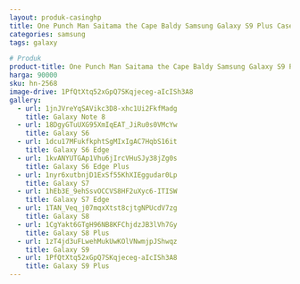 ```yaml
---
layout: produk-casinghp
title: One Punch Man Saitama the Cape Baldy Samsung Galaxy S9 Plus Case
categories: samsung
tags: galaxy

# Produk
product-title: One Punch Man Saitama the Cape Baldy Samsung Galaxy S9 Plus Case
harga: 90000
sku: hn-2568
image-drive: 1PfQtXtq52xGpQ7SKqjeceg-aIcISh3A8
gallery:
  - url: 1jnJVreYqSAVikc3D8-xhc1Ui2FkfMadg
    title: Galaxy Note 8
  - url: 18DgyGTuUXG95XmIqEAT_JiRu0s0VMcYw
    title: Galaxy S6
  - url: 1dcu17MFukfkphtSgMIxIgAC7HqbS16it
    title: Galaxy S6 Edge
  - url: 1kvANYUTGAp1Vhu6jIrcVHuSJy38jZg0s
    title: Galaxy S6 Edge Plus
  - url: 1nyr6xutbnjD1ExSf55KhXIEggudar0Lp
    title: Galaxy S7
  - url: 1hEb3E_9ehSsvOCCVS8HF2uXyc6-ITISW
    title: Galaxy S7 Edge
  - url: 1TAN_Veq_j07mqxXtst8cjtgNPUcdV7zg
    title: Galaxy S8
  - url: 1CgYakt6GTgH96NB8KFChjdzJB3lVh7Gy
    title: Galaxy S8 Plus
  - url: 1zT4jd3uFLwehMukUwKOlVNwmjpJShwqz
    title: Galaxy S9
  - url: 1PfQtXtq52xGpQ7SKqjeceg-aIcISh3A8
    title: Galaxy S9 Plus
---
```

